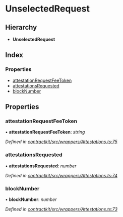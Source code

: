 # UnselectedRequest

## Hierarchy

* **UnselectedRequest**

## Index

### Properties

* [attestationRequestFeeToken]()
* [attestationsRequested]()
* [blockNumber]()

## Properties

### attestationRequestFeeToken

• **attestationRequestFeeToken**: _string_

_Defined in_ [_contractkit/src/wrappers/Attestations.ts:75_](https://github.com/celo-org/celo-monorepo/blob/master/packages/sdk/contractkit/src/wrappers/Attestations.ts#L75)

### attestationsRequested

• **attestationsRequested**: _number_

_Defined in_ [_contractkit/src/wrappers/Attestations.ts:74_](https://github.com/celo-org/celo-monorepo/blob/master/packages/sdk/contractkit/src/wrappers/Attestations.ts#L74)

### blockNumber

• **blockNumber**: _number_

_Defined in_ [_contractkit/src/wrappers/Attestations.ts:73_](https://github.com/celo-org/celo-monorepo/blob/master/packages/sdk/contractkit/src/wrappers/Attestations.ts#L73)

